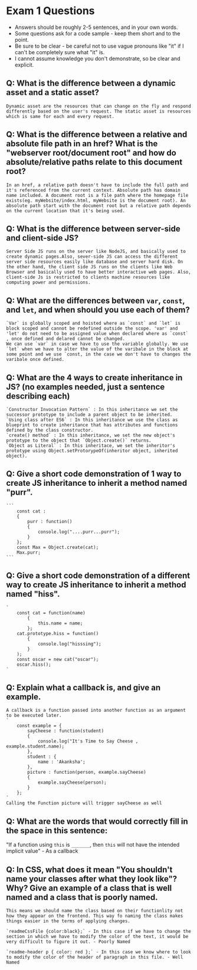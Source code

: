 # Exam 1 Questions

* Answers should be roughly 2-5 sentences, and in your own words.  
* Some questions ask for a code sample - keep them short and to the point.
* Be sure to be clear - be careful not to use vague pronouns like "it" if I can't be completely sure what "it" is.
* I cannot assume knowledge you don't demonstrate, so be clear and explicit.

## Q: What is the difference between a dynamic asset and a static asset?
    Dynamic asset are the resources that can change on the fly and respond differently based on the user's request. The static asset is resources which is same for each and every request.

## Q: What is the difference between a relative and absolute file path in an href?  What is the "webserver root/document root" and how do absolute/relative paths relate to this document root?
    In an href, a relative path doesn't have to include the full path and it's referenced from the current context. Absolute path has domain name included. A document root is a file path where the homepage file exists(eg. myWebsite/index.html, myWebsite is the document root). An absolute path start with the document root but a relative path depends on the current location that it's being used.

## Q: What is the difference between server-side and client-side JS?
    Server Side JS runs on the server like NodeJS, and basically used to create dynamic pages.Also, sever-side JS can access the different server side resources easily like database and server hard disk. On the other hand, the client side JS runs on the clients like Web Browser and basically used to have better interactive web pages. Also, client-side Js is restricted to clients machine resources like computing power and permissions.

## Q: What are the differences between `var`, `const`, and `let`, and when should you use each of them?
    `Var` is globally scoped and hoisted where as `const` and `let` is block scoped and cannot be redefined outside the scope. 'var' and 'let' do not need to be assigned value when declared where as `const` , once defined and delared cannot be changed.
    We can use `var` in case we have to use the variable globally. We use `let` when we have to alter the value of the varibale in the block at some point and we use `const, in the case we don't have to changes the varibale once defined.

## Q: What are the 4 ways to create inheritance in JS? (no examples needed, just a sentence describing each)
    `Constructor Invocation Pattern` : In this inheritance we set the successor prototype to include a parent object to be inherited.
    `Using class after ES6` : In this inheritance we use the class as blueprint to create inheritance that has attributes and functions defined by the class constructor.
    `create() method` : In this inheritance, we set the new object's prototype to the object that `Object.create()` returns.
    `Object as Literal` : In this inheritace, we set the inheritor's prototype using Object.setProtorypeOf(inheritor object, inherited object).

## Q: Give a short code demonstration of 1 way to create JS inheritance to __inherit__ a method named "purr".
    ```
        const cat : 
        {
            purr : function()
            {
                console.log("....purr...purr");
            }
        };
        const Max = Object.create(cat);
        Max.purr;
    ```

## Q: Give a short code demonstration of a different way to create JS inheritance to __inherit__ a method named "hiss".
    `
        const cat = function(name)
            {
                this.name = name;
            };
        cat.prototype.hiss = function()
            {
                console.log("hisssing");
            }
        );
        const oscar = new cat("oscar");
        oscar.hiss();
    `

## Q: Explain what a callback is, and give an example.
    A callback is a function passed into another function as an argument to be executed later.
    `
        const example = {
            sayCheese : function(student)
            {
                console.log("It's Time to Say Cheese , example.student.name);
            },
            student : {
                name : 'Akanksha';
            },
            picture : function(person, example.sayCheese)
            {
                example.sayCheese(person);
            }
        };
    `
    Calling the Function picture will trigger sayCheese as well

## Q: What are the words that would correctly fill in the space in this sentence:

"If a function using `this` is `_______`, then `this` will not have the intended implicit value"
    -   As a callback

## Q: In CSS, what does it mean "You shouldn't name your classes after what they look like"?   Why?  Give an example of a class that is well named and a class that is poorly named.

    This means we should name the class based on their functionlity not how they appear on the frontend. This way fo naming the class makes things easier in the terms of applying changes.

    `readmeCssFile {color:black};` - In this case if we have to change the section in which we have to modify the color of the text, it would be very difficult to figure it out. - Poorly Named

    `readme-header p { color: red };` - In this case we know where to look to modify the color of the header of paragraph in this file. - Well Named

